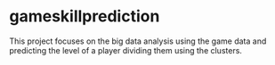 # gameskillprediction
This project focuses on the big data analysis using the game data and predicting the level of a player dividing them using the clusters.

